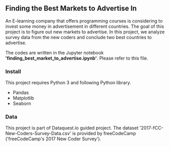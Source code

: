 ## Finding the Best Markets to Advertise In
An E-learning company that offers programming courses is considering to invest some money in advertisement in different countries. The goal of this project is to figure out new markets to advertise. In this project, we analyze survey data from the new coders and conclude two best countries to advertise.

The codes are written in the Jupyter notebook **'finding_best_market_to_advertise.ipynb'**. Please refer to this file. 

### Install
This project requires Python 3 and following Python library.
- Pandas
- Matplotlib
- Seaborn

### Data
This project is part of Dataquest.io guided project. The dataset '2017-fCC-New-Coders-Survey-Data.csv' is provided by freeCodeCamp ('freeCodeCamp's 2017 New Coder Survey').
